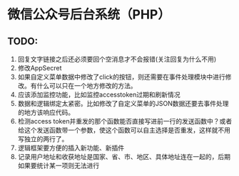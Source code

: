 # 微信公众号后台系统（PHP）

## TODO:  
1. 回复文字链接之后还必须要回个空消息才不会报错(关注回复为什么不用)
2. 修改AppSecret
3. 如果自定义菜单数据中修改了click的按钮，则还需要在事件处理模块中进行修改。有什么可以只在一个地方修改的方法。
4. 应该添加监控功能，比如监控accesstoken过期和刷新情况
5. 数据和逻辑绑定太紧密。比如修改了自定义菜单的JSON数据还要去事件处理的地方该响应代码。
6. 检测access token并重发的那个函数能否直接写进前一行的发送函数中？或者给这个发送函数带一个参数，使这个函数可以自主选择是否重发，这样就不用写独立的两行了。
7. 逻辑框架要方便的插入新功能、新插件
8. 记录用户地址和收获地址是国家、省、市、地区、具体地址连在一起的，后期如果要统计某一项则无法进行